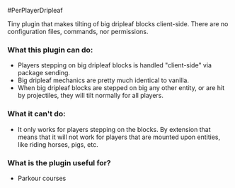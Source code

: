 #PerPlayerDripleaf

Tiny plugin that makes tilting of big dripleaf blocks client-side.
There are no configuration files, commands, nor permissions.

### What this plugin **can** do:

- Players stepping on big dripleaf blocks is handled "client-side" via package sending.
- Big dripleaf mechanics are pretty much identical to vanilla.
- When big dripleaf blocks are stepped on big any other entity, or are hit by projectiles, they will tilt normally for all players.

### What it **can't** do:

- It only works for players stepping on the blocks. By extension that means that it will not work for players that are mounted upon entities, like riding horses, pigs, etc.

### What is the plugin useful for?

- Parkour courses